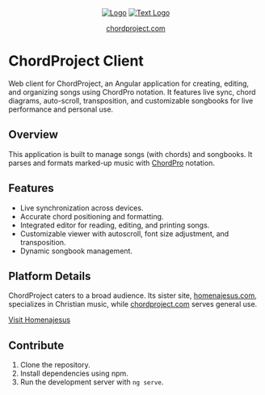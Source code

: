 <div align="center">
<a href="https://chordproject.com"><img src="./public/chp/logo.svg" alt="Logo"></a>
<a href="https://chordproject.com"><img src="./public/chp/logo-text-light.svg" alt="Text Logo"></a>

<a href="https://chordproject.com">chordproject.com</a>
</div>

# ChordProject Client

Web client for ChordProject, an Angular application for creating, editing, and organizing songs using ChordPro notation. It features live sync, chord diagrams, auto-scroll, transposition, and customizable songbooks for live performance and personal use.

## Overview

This application is built to manage songs (with chords) and songbooks. It parses and formats marked-up music with [ChordPro](https://chordpro.org) notation.

## Features

- Live synchronization across devices.
- Accurate chord positioning and formatting.
- Integrated editor for reading, editing, and printing songs.
- Customizable viewer with autoscroll, font size adjustment, and transposition.
- Dynamic songbook management.

## Platform Details

ChordProject caters to a broad audience. Its sister site, [homenajesus.com](https://homenajesus.com), specializes in Christian music, while [chordproject.com](https://chordproject.com) serves general use.

[Visit Homenajesus](https://homenajesus.com)

## Contribute

1. Clone the repository.
2. Install dependencies using npm.
3. Run the development server with `ng serve`.
